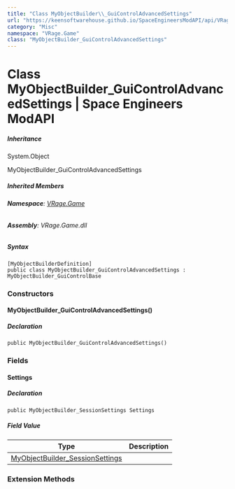 ```yaml
---
title: "Class MyObjectBuilder\\_GuiControlAdvancedSettings"
url: "https://keensoftwarehouse.github.io/SpaceEngineersModAPI/api/VRage.Game.MyObjectBuilder_GuiControlAdvancedSettings.html"
category: "Misc"
namespace: "VRage.Game"
class: "MyObjectBuilder_GuiControlAdvancedSettings"
---
```


# Class MyObjectBuilder\_GuiControlAdvancedSettings | Space Engineers ModAPI

##### Inheritance

System.Object

MyObjectBuilder\_GuiControlAdvancedSettings

##### Inherited Members

###### **Namespace**: [VRage.Game](https://keensoftwarehouse.github.io/SpaceEngineersModAPI/api/VRage.Game.html)

###### **Assembly**: VRage.Game.dll

##### Syntax

```
[MyObjectBuilderDefinition]
public class MyObjectBuilder_GuiControlAdvancedSettings : MyObjectBuilder_GuiControlBase
```

### Constructors

#### MyObjectBuilder\_GuiControlAdvancedSettings()

##### Declaration

```
public MyObjectBuilder_GuiControlAdvancedSettings()
```

### Fields

#### Settings

##### Declaration

```
public MyObjectBuilder_SessionSettings Settings
```

##### Field Value

| Type | Description |
| --- | --- |
| [MyObjectBuilder\_SessionSettings](https://keensoftwarehouse.github.io/SpaceEngineersModAPI/api/VRage.Game.MyObjectBuilder_SessionSettings.html) |     |

### Extension Methods